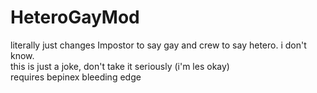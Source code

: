 # HeteroGayMod
literally just changes Impostor to say gay and crew to say hetero. i don't know.
<br>
this is just a joke, don't take it seriously (i'm les okay)
<br>
requires bepinex bleeding edge
